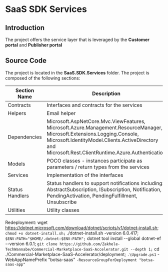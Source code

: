 # SaaS SDK Services

## Introduction

The project offers the service layer that is leveraged by the **Customer portal** and **Publisher portal**

## Source Code

The project is located in the **SaaS.SDK.Services** folder. The project is composed of the following sections:

| Section Name | Description |
| --- | --- |  
| Contracts| Interfaces and contracts for the services
| Helpers | Email helper |
| Dependencies | Microsoft.AspNetCore.Mvc.ViewFeatures, Microsoft.Azure.Management.ResourceManager, Microsoft.Extensions.Logging.Console, Microsoft.IdentityModel.Clients.ActiveDirectory and Microsoft.Rest.ClientRuntime.Azure.Authentication|
| Models |  POCO classes - instances participate as parameters / return types from the services
| Services | Implementation of the interfaces |
| Status Handlers | Status handlers to support notifications including: AbstractSubscription, ISubscription, Notification, PendingActivation, PendingFulfillment, Unsubscribe |
| Utilities| Utility classes |

Redeployment:
wget https://dotnet.microsoft.com/download/dotnet/scripts/v1/dotnet-install.sh; `
chmod +x dotnet-install.sh; `
./dotnet-install.sh -version 6.0.417; `
$ENV:PATH="$HOME/.dotnet:$ENV:PATH"; `
dotnet tool install --global dotnet-ef --version 6.0.1; `
git clone https://github.com/Zakhele-TechWannabe/Commercial-Marketplace-SaaS-Accelerator.git --depth 1; `
cd ./Commercial-Marketplace-SaaS-Accelerator/deployment; `
.\Upgrade.ps1 `
 -WebAppNamePrefix "botsa-saas" `
 -ResourceGroupForDeployment "botsa-saas-app" `
